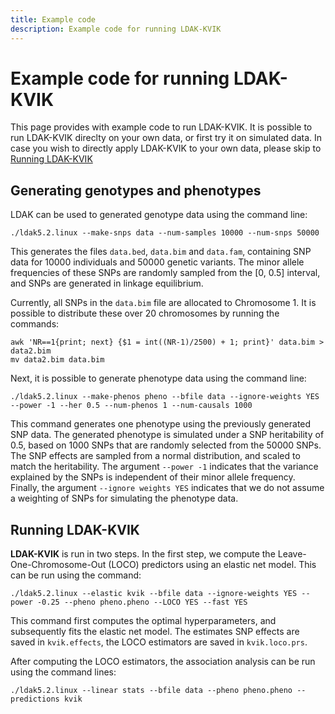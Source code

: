 ```yaml
---
title: Example code
description: Example code for running LDAK-KVIK
---
```


# Example code for running LDAK-KVIK

This page provides with example code to run LDAK-KVIK. It is possible to run LDAK-KVIK direclty on your own data, or first try it on simulated data. In case you wish to directly apply LDAK-KVIK to your own data, please skip to [Running LDAK-KVIK](docs/example#Running-LDAK-KVIK)

## Generating genotypes and phenotypes

LDAK can be used to generated genotype data using the command line:
```
./ldak5.2.linux --make-snps data --num-samples 10000 --num-snps 50000
```
This generates the files `data.bed`, `data.bim` and `data.fam`, containing SNP data for 10000 individuals and 50000 genetic variants. The minor allele frequencies of these SNPs are randomly sampled from the [0, 0.5] interval, and SNPs are generated in linkage equilibrium.

Currently, all SNPs in the `data.bim` file are allocated to Chromosome 1. It is possible to distribute these over 20 chromosomes by running the commands:
```
awk 'NR==1{print; next} {$1 = int((NR-1)/2500) + 1; print}' data.bim > data2.bim
mv data2.bim data.bim
``` 

Next, it is possible to generate phenotype data using the command line:
```
./ldak5.2.linux --make-phenos pheno --bfile data --ignore-weights YES --power -1 --her 0.5 --num-phenos 1 --num-causals 1000
```
This command generates one phenotype using the previously generated SNP data. The generated phenotype is simulated under a SNP heritability of 0.5, based on 1000 SNPs that are randomly selected from the 50000 SNPs. The SNP effects are sampled from a normal distribution, and scaled to match the heritability. The argument `--power -1` indicates that the variance explained by the SNPs is independent of their minor allele frequency. Finally, the argument `--ignore weights YES` indicates that we do not assume a weighting of SNPs for simulating the phenotype data.   

## Running LDAK-KVIK

**LDAK-KVIK** is run in two steps. In the first step, we compute the Leave-One-Chromosome-Out (LOCO) predictors using an elastic net model. This can be run using the command:
```
./ldak5.2.linux --elastic kvik --bfile data --ignore-weights YES --power -0.25 --pheno pheno.pheno --LOCO YES --fast YES 
```
This command first computes the optimal hyperparameters, and subsequently fits the elastic net model. The estimates SNP effects are saved in `kvik.effects`, the LOCO estimators are saved in `kvik.loco.prs`.

After computing the LOCO estimators, the association analysis can be run using the command lines:
```
./ldak5.2.linux --linear stats --bfile data --pheno pheno.pheno --predictions kvik
```

